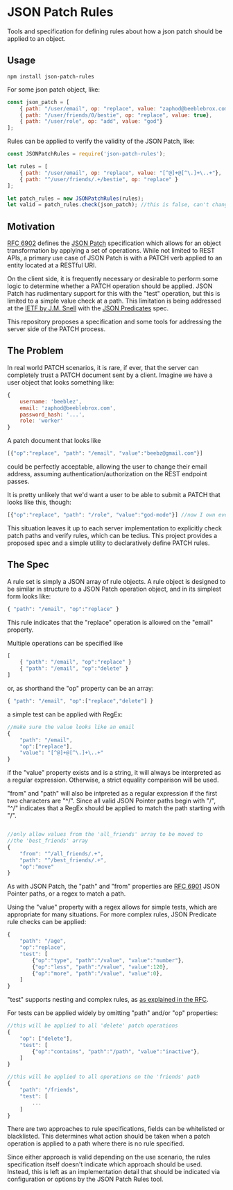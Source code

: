 # JSON Patch Rules
Tools and specification for defining rules about how a json patch should be applied to an object.

## Usage
``` npm install json-patch-rules ```

For some json patch object, like:
```javascript
const json_patch = [
    { path: "/user/email", op: "replace", value: "zaphod@beeblebrox.com"},
    { path: "/user/friends/0/bestie", op: "replace", value: true},
    { path: "/user/role", op: "add", value: "god"}
];
```

Rules can be applied to verify the validity of the JSON Patch, like:
```javascript
const JSONPatchRules = require('json-patch-rules');

let rules = [
    { path: "/user/email", op: "replace", value: "[^@]+@[^\.]+\..+"},
    { path: "^/user/friends/.+/bestie", op: "replace" }
];

let patch_rules = new JSONPatchRules(rules);
let valid = patch_rules.check(json_patch); //this is false, can't change user.role in a patch

```


## Motivation
[RFC 6902](http://tools.ietf.org/html/rfc6902) defines the [JSON Patch](http://jsonpatch.com) specification which allows for an object transformation by applying a set of operations. While not limited to REST APIs, a primary use case of JSON Patch is with a PATCH verb applied to an entity located at a RESTful URI.

On the client side, it is frequently necessary or desirable to perform some logic to determine whether a PATCH operation should be applied. JSON Patch has rudimentary support for this with the "test" operation, but this is limited to a simple value check at a path. This limitation is being addressed at the [IETF by J.M. Snell](https://tools.ietf.org/id/draft-snell-json-test-01.html) with the [JSON Predicates](https://github.com/MalcolmDwyer/json-predicate) spec.

This repository proposes a specification and some tools for addressing the server side of the PATCH process.

## The Problem
In real world PATCH scenarios, it is rare, if ever, that the server can completely trust a PATCH document sent by a client. Imagine we have a user object that looks something like:

```javascript
{
    username: 'beeblez',
    email: 'zaphod@beeblebrox.com',
    password_hash: '...',
    role: 'worker'
}
```

A patch document that looks like

```javascript
[{"op":"replace", "path": "/email", "value":"beebz@gmail.com"}]
```
could be perfectly acceptable, allowing the user to change their email address, assuming authentication/authorization on the REST endpoint passes.

It is pretty unlikely that we'd want a user to be able to submit a PATCH that looks like this, though:
```javascript
[{"op":"replace", "path": "/role", "value":"god-mode"}] //now I own everything!
```

This situation leaves it up to each server implementation to explicitly check patch paths and verify rules, which can be tedius. This project provides a proposed spec and a simple utility to declaratively define PATCH rules.

## The Spec
A rule set is simply a JSON array of rule objects. A rule object is designed to be similar in structure to a JSON Patch operation object, and in its simplest form looks like:

```javascript
{ "path": "/email", "op":"replace" }
```

This rule indicates that the "replace" operation is allowed on the "email" property.

Multiple operations can be specified like
```javascript
[
    { "path": "/email", "op":"replace" }
    { "path": "/email", "op":"delete" }
]
```
or, as shorthand the "op" property can be an array:
```javascript
{ "path": "/email", "op":["replace","delete"] }
```

a simple test can be applied with RegEx:
```javascript
//make sure the value looks like an email
{ 
    "path": "/email", 
    "op":["replace"], 
    "value": "[^@]+@[^\.]+\..+"
}
```

if the "value" property exists and is a string, it will always be interpreted as a regular expression. Otherwise, a strict equality comparison will be used.

"from" and "path" will also be intpreted as a regular expression if the first two characters are "^/". Since all valid JSON Pointer paths begin with "/", "^/" indicates that a RegEx should be applied to match the path starting with "/".

```javascript

//only allow values from the 'all_friends' array to be moved to
//the 'best_friends' array
{ 
    "from": "^/all_friends/.+", 
    "path": "^/best_friends/.+", 
    "op":"move"
}
```


As with JSON Patch, the "path" and "from" properties are [RFC 6901](https://tools.ietf.org/html/rfc6901) JSON Pointer paths, or a regex to match a path.

Using the "value" property with a regex allows for simple tests, which are appropriate for many situations. For more complex rules, JSON Predicate rule checks can be applied:

```javascript
{
    "path": "/age",
    "op":"replace",
    "test": [
        {"op":"type", "path":"/value", "value":"number"},
        {"op":"less", "path":"/value", "value":120},
        {"op":"more", "path":"/value", "value":0},
    ]
}

```

"test" supports nesting and complex rules, as [as explained in the RFC](https://tools.ietf.org/id/draft-snell-json-test-01.html#rfc.section.2.3.4).

For tests can be applied widely by omitting "path" and/or "op" properties:

```javascript
//this will be applied to all 'delete' patch operations
{
    "op": ["delete"],
    "test": [
        {"op":"contains", "path":"/path", "value":"inactive"},
    ]
}

//this will be applied to all operations on the 'friends' path
{
    "path": "/friends",
    "test": [
        ...
    ]
}
```
There are two approaches to rule specifications, fields can be whitelisted or blacklisted. This determines what action should be taken when a patch operation is applied to a path where there is no rule specified.

Since either approach is valid depending on the use scenario, the rules specification itself doesn't indicate which approach should be used. Instead, this is left as an implementation detail that should be indicated via configuration or options by the JSON Patch Rules tool.
